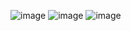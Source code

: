 ![image](https://github.com/Rahul-chaurasiya/Leetcode-Practice-Problem/assets/77222540/b3ac5285-b81d-4a15-9652-e2472eb8e04b)
![image](https://github.com/Rahul-chaurasiya/Leetcode-Practice-Problem/assets/77222540/d1a1a620-a18c-4450-ad6c-97046c38a262)
![image](https://github.com/Rahul-chaurasiya/Leetcode-Practice-Problem/assets/77222540/fd8a69f4-4ceb-4d00-876a-d4cf5b244503)

